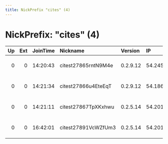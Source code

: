 ```yaml
---
title: NickPrefix "cites" (4)
---
```


# NickPrefix: "cites" (4)

|   Up |   Ext | JoinTime   | Nickname            | Version   | IP             | AS               | CC   |   ORp |   Dirp | OS    | Contact                 |   eFamMembers |
|-----:|------:|:-----------|:--------------------|:----------|:---------------|:-----------------|:-----|------:|-------:|:------|:------------------------|--------------:|
|    0 |     0 | 14:20:43   | citest27865rntN9M4e | 0.2.9.12  | 54.245.156.14  | Amazon.com, Inc. | us   |  9001 |      0 | Linux | sysdevs at leap dot se  |             1 |
|    0 |     0 | 14:21:34   | citest27866u4EteEqT | 0.2.9.12  | 54.186.97.151  | Amazon.com, Inc. | us   |  9001 |      0 | Linux | sysdevs at leap dot se  |             1 |
|    0 |     0 | 14:21:11   | citest27867TpXKxhwu | 0.2.5.14  | 54.201.248.87  | Amazon.com, Inc. | us   |  9001 |      0 | Linux | root at example dot org |             1 |
|    0 |     0 | 16:42:01   | citest27891VcWZfUm3 | 0.2.5.14  | 54.201.124.255 | Amazon.com, Inc. | us   |  9001 |      0 | Linux | root at example dot org |             1 |
